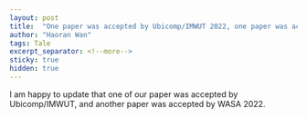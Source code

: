 ```yaml
---
layout: post
title:  "One paper was accepted by Ubicomp/IMWUT 2022, one paper was accepted by WASA 2022."
author: "Haoran Wan"
tags: Tale
excerpt_separator: <!--more-->
sticky: true
hidden: true
---
```

I am happy to update that one of our paper was accepted by Ubicomp/IMWUT, and another paper was accepted by WASA 2022.

